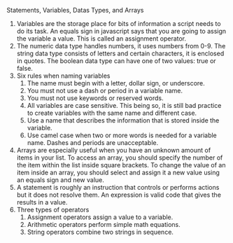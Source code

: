 Statements, Variables, Datas Types, and Arrays
1. Variables are the storage place for bits of information a script needs to do its task. An equals sign in javascript says that you are going to assign the variable a value. This is called an assignment operator.
1. The numeric data type handles numbers, it uses numbers from 0-9. The string data type consists of letters and certain characters, it is enclosed in quotes. The boolean data type can have one of two values: true or false.
1. Six rules when naming variables
    1. The name must begin with a letter, dollar sign, or underscore.
    1. You must not use a dash or period in a variable name.
    1. You must not use keywords or reserved words.
    1. All variables are case sensitive. This being so, it is still bad practice to create variables with the same name and different case.
    1. Use a name that describes the information that is stored inside the variable.
    1. Use camel case when two or more words is needed for a variable name. Dashes and periods are unacceptable.
1. Arrays are especially useful when you have an unknown amount of items in your list. To access an array, you should specify the number of the item within the list inside square brackets. To change the value of an item inside an array, you should select and assign it a new value using an equals sign and new value.
1. A statement is roughly an instruction that controls or performs actions but it does not resolve them. An expression is valid code that gives the results in a value.
1. Three types of operators
    1. Assignment operators assign a value to a variable.
    1. Arithmetic operators perform simple math equations.
    1. String operators combine two strings in sequence.

